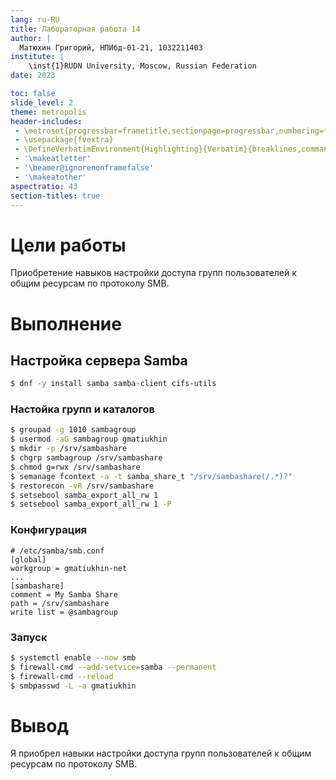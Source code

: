 ```yaml
---
lang: ru-RU
title: Лабораторная работа 14
author: |
  Матюхин Григорий, НПИбд-01-21, 1032211403
institute: |
	\inst{1}RUDN University, Moscow, Russian Federation
date: 2023

toc: false
slide_level: 2
theme: metropolis
header-includes: 
 - \metroset{progressbar=frametitle,sectionpage=progressbar,numbering=fraction}
 - \usepackage{fvextra}
 - \DefineVerbatimEnvironment{Highlighting}{Verbatim}{breaklines,commandchars=\\\{\}}
 - '\makeatletter'
 - '\beamer@ignorenonframefalse'
 - '\makeatother'
aspectratio: 43
section-titles: true
---
```


# Цели работы
Приобретение навыков настройки доступа групп пользователей к общим ресурсам по протоколу SMB.

# Выполнение

## Настройка сервера Samba

```bash
$ dnf -y install samba samba-client cifs-utils
```

### Настойка групп и каталогов

```bash
$ groupad -g 1010 sambagroup
$ usermod -aG sambagroup gmatiukhin
$ mkdir -p /srv/sambashare
$ chgrp sambagroup /srv/sambashare
$ chmod g=rwx /srv/sambashare
$ semanage fcontext -a -t samba_share_t "/srv/sambashare(/.*)?"
$ restorecon -vR /srv/sambashare
$ setsebool samba_export_all_rw 1
$ setsebool samba_export_all_rw 1 -P
```

### Конфигурация

```
# /etc/samba/smb.conf
[global]
workgroup = gmatiukhin-net
...
[sambashare]
comment = My Samba Share
path = /srv/sambashare
write list = @sambagroup
```

### Запуск

```bash
$ systemctl enable --now smb
$ firewall-cmd --add-setvice=samba --permanent
$ firewall-cmd --reload
$ smbpasswd -L -a gmatiukhin
```

# Вывод
Я приобрел навыки настройки доступа групп пользователей к общим ресурсам по протоколу SMB.
